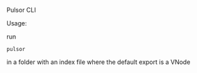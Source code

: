 Pulsor CLI

Usage:

run
```
pulsor
```

in a folder with an index file where the default export is a VNode